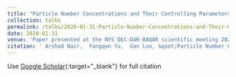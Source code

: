 ```yaml
---
title: "Particle Number Concentrations and Their Controlling Parameters: Predictive analysis using machine learning"
collection: talks
permalink: /talks/2020-01-31-Particle-Number-Concentrations-and-Their-Controlling-Parameters-Predictive-analysis-using-machine-learning
date: 2020-01-31
venue: 'Paper presented at the NYS DEC-DAR-BAQAR scientific meeting 2020, Albany, NY, USA'
citation: ' Arshad Nair,  Fangqun Yu,  Gan Luo, &quot;Particle Number Concentrations and Their Controlling Parameters: Predictive analysis using machine learning.&quot; Paper presented at the NYS DEC-DAR-BAQAR scientific meeting 2020, Albany, NY, USA, 2020.'
---
```

Use [Google Scholar](https://scholar.google.com/scholar?q=Particle+Number+Concentrations+and+Their+Controlling+Parameters:+Predictive+analysis+using+machine+learning){:target="_blank"} for full citation